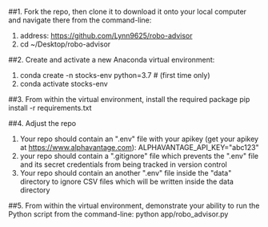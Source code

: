 ##1. Fork the repo, then clone it to download it onto your local computer and navigate there from the command-line:
1) address: https://github.com/Lynn9625/robo-advisor
2) cd ~/Desktop/robo-advisor


##2. Create and activate a new Anaconda virtual environment:
1) conda create -n stocks-env python=3.7 # (first time only)
2) conda activate stocks-env


##3. From within the virtual environment, install the required package
pip install -r requirements.txt


##4. Adjust the repo
1) Your repo should contain an ".env" file with your apikey (get your apikey at https://www.alphavantage.com):
ALPHAVANTAGE_API_KEY="abc123"
2) your repo should contain a ".gitignore" file which prevents the ".env" file and its secret credentials from being tracked in version control
3) Your repo should contain an another ".env" file inside the "data" directory to ignore CSV files which will be written inside the data directory


##5. From within the virtual environment, demonstrate your ability to run the Python script from the command-line:
python app/robo_advisor.py
